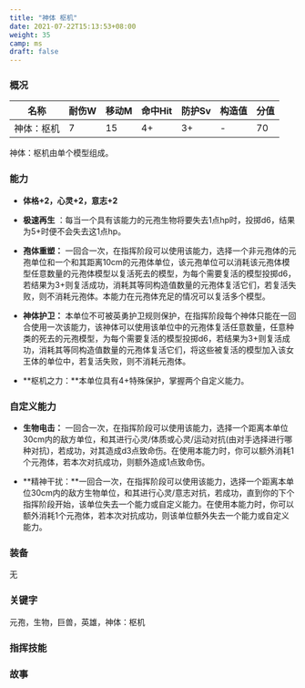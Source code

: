 ```yaml
---
title: "神体 枢机"
date: 2021-07-22T15:13:53+08:00
weight: 35
camp: ms
draft: false
---
```


### 概况

| 名称       | 耐伤W | 移动M | 命中Hit | 防护Sv | 构造值 | 分值 |
| ---------- | ----- | ----- | ------- | ------ | ------ | ---- |
| 神体：枢机 | 7     | 15    | 4+      | 3+     | -      | 70   |

神体：枢机由单个模型组成。

### 能力

- **体格+2，心灵+2，意志+2**

- **极速再生** ：每当一个具有该能力的元孢生物将要失去1点hp时，投掷d6，结果为5+时便不会失去这1点hp。 

- **孢体重塑：** 一回合一次，在指挥阶段可以使用该能力，选择一个非元孢体的元孢单位和一个和其距离10cm的元孢体单位，该元孢单位可以消耗该元孢体模型任意数量的元孢体模型以复活死去的模型，为每个需要复活的模型投掷d6，若结果为3+则复活成功，消耗其等同构造值数量的元孢体复活它们，若复活失败，则不消耗元孢体。本能力在元孢体充足的情况可以复活多个模型。

- **神体护卫：** 本单位不可被英勇护卫规则保护，在指挥阶段每个神体只能在一回合使用一次该能力，该神体可以使用该单位中的元孢体复活任意数量，任意种类的死去的元孢模型，为每个需要复活的模型投掷d6，若结果为3+则复活成功，消耗其等同构造值数量的元孢体复活它们，将这些被复活的模型加入该女王体的单位中，若复活失败，则不消耗元孢体。

- **枢机之力：**本单位具有4+特殊保护，掌握两个自定义能力。

  

### 自定义能力

- **生物电击：** 一回合一次，在指挥阶段可以使用该能力，选择一个距离本单位30cm内的敌方单位，和其进行心灵/体质或心灵/运动对抗(由对手选择进行哪种对抗)，若成功，对其造成d3点致命伤。在使用本能力时，你可以额外消耗1个元孢体，若本次对抗成功，则额外造成1点致命伤。

- **精神干扰：**一回合一次，在指挥阶段可以使用该能力，选择一个距离本单位30cm内的敌方生物单位，和其进行心灵/意志对抗，若成功，直到你的下个指挥阶段开始，该单位失去一个能力或自定义能力。在使用本能力时，你可以额外消耗1个元孢体，若本次对抗成功，则该单位额外失去一个能力或自定义能力。


### 装备

无

### **关键字**

元孢，生物，巨兽，英雄，神体：枢机

### 指挥技能



### 故事



